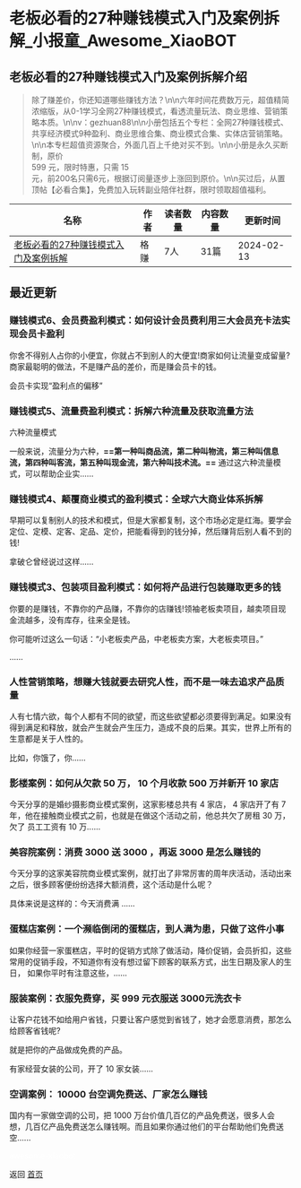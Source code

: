 # 老板必看的27种赚钱模式入门及案例拆解_小报童_Awesome_XiaoBOT

## 老板必看的27种赚钱模式入门及案例拆解介绍
> 除了赚差价，你还知道哪些赚钱方法？\n\n六年时间花费数万元，超值精简浓缩版，从0-1学习全网27种赚钱模式，看透流量玩法、商业思维、营销策略本质。\n\nv：gezhuan88\n\n小册包括五个专栏：全网27种赚钱模式、共享经济模式9种盈利、商业思维合集、商业模式合集、实体店营销策略。\n\n本专栏超值资源聚合，外面几百上千绝对买不到。\n\n小册是永久买断制，原价  
599 元，限时特惠，只需 15  
元，前200名只需6元，根据订阅量逐步上涨回到原价。\n\n买过后，从置顶帖【必看合集】，免费加入玩转副业陪伴社群，限时领取超值福利。  
  


|名称|作者|读者数量|内容数量|更新时间|
|---|---|---|---|---|
|[老板必看的27种赚钱模式入门及案例拆解](https://xiaobot.net/p/sysw1688?refer=9c3f1c95-a052-465a-9902-f6d75080262a)|格赚|7人|31篇|2024-02-13|

## 最近更新
### 赚钱模式6、会员费盈利模式：如何设计会员费利用三大会员充卡法实现会员卡盈利

你舍不得别人占你的小便宜，你就占不到别人的大便宜!商家如何让流量变成留量?商家最聪明的做法，不是赚产品的差价，而是赚会员卡的钱。

会员卡实现“盈利点的偏移”

### 赚钱模式5、流量费盈利模式：拆解六种流量及获取流量方法

六种流量模式

一般来说，流量分为六种，**==第一种叫商品流，第二种叫物流，第三种叫信息流，第四种叫客流，第五种叫现金流，第六种叫技术流。==**
通过这六种流量模式，可以帮助企业实......

### 赚钱模式4、颠覆商业模式的盈利模式：全球六大商业体系拆解

早期可以复制别人的技术和模式，但是大家都复制，这个市场必定是红海。要学会定位、定模、定客、定品、定价，把能看得到的钱分掉，然后赚背后别人看不到的钱!

拿破仑曾经说过这样......

### 赚钱模式3、包装项目盈利模式：如何将产品进行包装赚取更多的钱

你要的是赚钱，不靠你的产品赚，不靠你的店赚钱!领袖老板卖项目，越卖项目现金流越多，没有库存，往来全是钱。

你可能听过这么一句话：“小老板卖产品，中老板卖方案，大老板卖项目。”

......

### 人性营销策略，想赚大钱就要去研究人性，而不是一味去追求产品质量

人有七情六欲，每个人都有不同的欲望，而这些欲望都必须要得到满足。如果没有得到满足和释放，就会产生就会产生压力，造成不良的后果。其实，世界上所有的生意都是关于人性的。

比如，你饿了，你......

### 影楼案例：如何从欠款 50 万， 10 个月收款 500 万并新开 10 家店

今天分享的是婚纱摄影商业模式案例，这家影楼总共有 4 家店， 4 家店开了有 7 年，他在接触商业模式之前，也就是在做这个活动之前，他总共欠了房租 30
万，欠了 员工工资有 10 万......

### 美容院案例：消费 3000 送 3000 ，再返 3000 是怎么赚钱的

今天分享的这家美容院商业模式案例，就打出了非常厉害的周年庆活动，活动出来 之后，很多顾客便纷纷选择大额消费，这个活动是什么呢？

具体来说是这样的：今天消费满 ......

### 蛋糕店案例：一个濒临倒闭的蛋糕店，到人满为患，只做了这件小事

如果你经营一家蛋糕店，平时的促销方式除了做活动，降价促销，会员折扣，这些 常用的促销手段，不知道你有没有想过留下顾客的联系方式，出生日期及家人的生日，
如果你平时有注意这些，......

### 服装案例：衣服免费穿，买 999 元衣服送 3000元洗衣卡

让客户花钱不如给用户省钱，只要让客户感觉到省钱了，她才会愿意消费，那怎么 给顾客省钱呢?

就是把你的产品做成免费的产品。

有家经营女装的公司，开了 10 家女装......

### 空调案例： 10000 台空调免费送、厂家怎么赚钱

国内有一家做空调的公司，把 1000 万台价值几百亿的产品免费送，很多人会
想，几百亿产品免费送怎么赚钱啊。而且如果你通过他们的平台帮助他们免费送空......


<a href="https://github.com/Reno9527/awesome-xiaobot" style="color: white; text-decoration: none;">awesome-xiaobot</a>

返回 [首页](../README.md)
